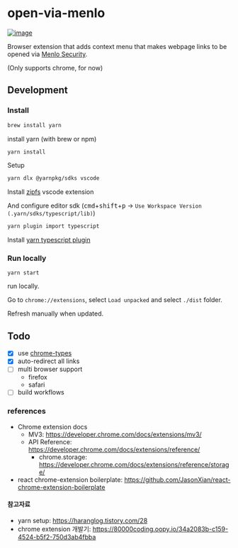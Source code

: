 # open-via-menlo

[![image](https://user-images.githubusercontent.com/11611397/216783062-5f9b5b39-e3d7-48d7-b191-ac1ddc0a325c.png)](https://chrome.google.com/webstore/detail/open-via-menlo/noipifnjlcnmakealjopkndknloofcka)

Browser extension that adds context menu that makes webpage links to be opened via [Menlo Security](https://safe.menlosecurity.com/).

(Only supports chrome, for now)

## Development
### Install

```sh
brew install yarn
```
install yarn (with brew or npm)

```sh
yarn install
```
Setup

```sh
yarn dlx @yarnpkg/sdks vscode
```
Install [zipfs](https://marketplace.visualstudio.com/items?itemName=arcanis.vscode-zipfs) vscode extension

And configure editor sdk (<kbd>cmd</kbd>+<kbd>shift</kbd>+<kbd>p</kbd> -> `Use Workspace Version (.yarn/sdks/typescript/lib)`)

```sh
yarn plugin import typescript
```
Install [yarn typescript plugin](https://github.com/yarnpkg/berry/tree/master/packages/plugin-typescript)

### Run locally
```
yarn start
```
run locally.

Go to `chrome://extensions`, select `Load unpacked` and select `./dist` folder.

Refresh manually when updated.

## Todo
- [x] use [chrome-types](https://www.npmjs.com/package/chrome-types)
- [x] auto-redirect all links
- [ ] multi browser support
  - firefox
  - safari
- [ ] build workflows

### references
- Chrome extension docs
  - MV3: https://developer.chrome.com/docs/extensions/mv3/
  - API Reference: https://developer.chrome.com/docs/extensions/reference/
    - chrome.storage: https://developer.chrome.com/docs/extensions/reference/storage/
- react chrome-extension boilerplate: https://github.com/JasonXian/react-chrome-extension-boilerplate

#### 참고자료
- yarn setup: https://haranglog.tistory.com/28
- chrome extension 개발기: https://80000coding.oopy.io/34a2083b-c159-4524-b5f2-750d3ab4fbba
